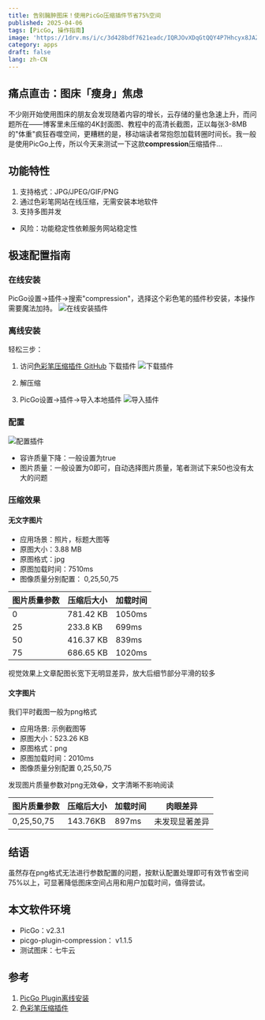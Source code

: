 ```yaml
---
title: 告别臃肿图床！使用PicGo压缩插件节省75%空间
published: 2025-04-06
tags: [PicGo, 操作指南]
image: 'https://1drv.ms/i/c/3d428bdf7621eadc/IQRJOvXDqGtQQY4P7Hhcyx8JAZc1CejqGG6M-WWfT2LV6Ag?width=660'
category: apps
draft: false
lang: zh-CN
---
```

## 痛点直击：图床「瘦身」焦虑
不少刚开始使用图床的朋友会发现随着内容的增长，云存储的量也急速上升，而问题所在——博客里未压缩的4K封面图、教程中的高清长截图，正以每张3-8MB的"体重"疯狂吞噬空间，更糟糕的是，移动端读者常抱怨加载转圈时间长。我一般是使用PicGo上传，所以今天来测试一下这款**compression**压缩插件...

## 功能特性
1. 支持格式：JPG/JPEG/GIF/PNG
2. 通过色彩笔网站在线压缩，无需安装本地软件
3. 支持多图并发

* 风险：功能稳定性依赖服务网站稳定性

## 极速配置指南
### 在线安装
PicGo设置→插件→搜索"compression"，选择这个彩色笔的插件秒安装，本操作需要魔法加持。
![在线安装插件](https://1drv.ms/i/c/3d428bdf7621eadc/IQQrQKqTTcVYS6KTX7pjkEelAcMZ9SMXEEddkBr2wS94CX8?width=1024)

### 离线安装
轻松三步：
1. 访问[色彩笔压缩插件 GitHub](https://github.com/Redns/picgo-plugin-compression) 下载插件
![下载插件](https://1drv.ms/i/c/3d428bdf7621eadc/IQSkeSh_ixMGR7N-NMUfLHfOAeVfcIqS6UzYeHMCtrQVaog?width=1024)


2. 解压缩
3. PicGo设置→插件→导入本地插件
![导入插件](https://1drv.ms/i/c/3d428bdf7621eadc/IQQtfsYZ_-HpTLTE_euF_CA3ASYac1UANfoYS7sExkscJ8w?width=1024)

### 配置
![配置插件](https://1drv.ms/i/c/3d428bdf7621eadc/IQTUO_5AN1PbQK1eEL1qyhVJAV1Irl0WKDQEaMo-anp91vk?width=1024)
* 容许质量下降：一般设置为true
* 图片质量：一般设置为0即可，自动选择图片质量，笔者测试下来50也没有太大的问题

### 压缩效果

#### 无文字图片
* 应用场景：照片，标题大图等
* 原图大小：3.88 MB
* 原图格式：jpg
* 原图加载时间：7510ms
* 图像质量分别配置： 0,25,50,75

| 图片质量参数  | 压缩后大小 | 加载时间 |
|---------|----------|----------|
| 0    | 781.42 KB  | 1050ms     | 
| 25    | 233.8 KB  | 699ms     | 
| 50   | 416.37 KB  | 839ms     | 
| 75    | 686.65 KB   | 1020ms   | 

视觉效果上文章配图长宽下无明显差异，放大后细节部分平滑的较多

#### 文字图片
我们平时截图一般为png格式
* 应用场景: 示例截图等
* 原图大小：523.26 KB
* 原图格式：png
* 原图加载时间：2010ms
* 图像质量分别配置 0,25,50,75

发现图片质量参数对png无效😂，文字清晰不影响阅读

| 图片质量参数  | 压缩后大小 | 加载时间 | 肉眼差异 |
|---------|----------|----------|----------|
| 0,25,50,75   | 143.76KB  | 897ms     | 未发现显著差异  |


## 结语

虽然存在png格式无法进行参数配置的问题，按默认配置处理即可有效节省空间75%以上，可显著降低图床空间占用和用户加载时间，值得尝试。

## 本文软件环境
- PicGo：v2.3.1
- picgo-plugin-compression： v1.1.5
- 测试图床：七牛云

## 参考
1. [PicGo Plugin离线安装](https://picgo.github.io/PicGo-Doc/zh/guide/config.html#%E7%A6%BB%E7%BA%BF%E5%AE%89%E8%A3%85)
2. [色彩笔压缩插件](https://github.com/Redns/picgo-plugin-compression)